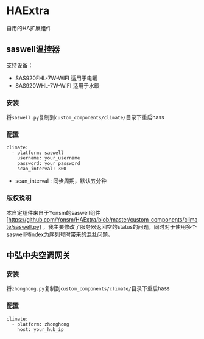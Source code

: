 # HAExtra
自用的HA扩展组件

## saswell温控器

支持设备：

* SAS920FHL-7W-WIFI 适用于电暖
* SAS920WHL-7W-WIFI 适用于水暖

### 安装
将```saswell.py```复制到```custom_components/climate/```目录下重启hass

### 配置

```
climate:
  - platform: saswell
    username: your_username
    password: your_password
    scan_interval: 300
```

* scan_interval : 同步周期，默认五分钟

### 版权说明

本自定组件来自于Yonsm的saswell组件 [https://github.com/Yonsm/HAExtra/blob/master/custom_components/climate/saswell.py] ，我主要修改了服务器返回空的status的问题，同时对于使用多个saswell时index为序列号时带来的混乱问题。

## 中弘中央空调网关

### 安装

将```zhonghong.py```复制到```custom_components/climate/```目录下重启hass

### 配置

```
climate:
  - platform: zhonghong
    host: your_hub_ip
```
